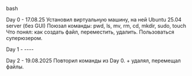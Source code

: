 bash

Day 0 - 17.08.25
Установил виртуальную машину, на ней Ubuntu 25.04 server (без GUI)
Поюзал команды: pwd, ls, mv, rm, cd, mkdir, sudo, touch
Что понял: как создать файл, переместить, удалить. Пользоваться суперюзером.

Day 1 - ----

Day 2 - 19.08.2025
Повторил команды из Day 0. + удалял, перемещал файлы.
